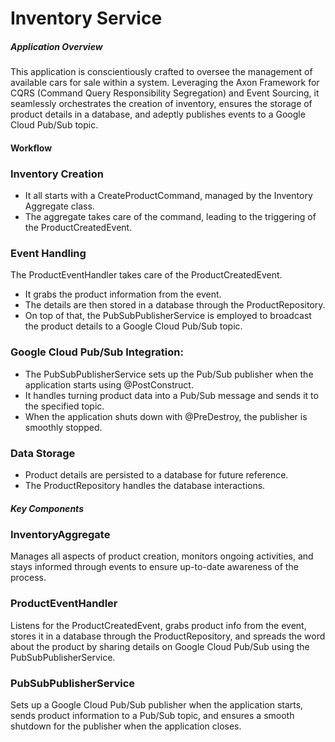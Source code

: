 # Inventory Service

##### Application Overview

This application is conscientiously crafted to oversee the management of available cars for sale within a system. Leveraging the Axon Framework for CQRS (Command Query Responsibility Segregation) and Event Sourcing, it seamlessly orchestrates the creation of inventory, ensures the storage of product details in a database, and adeptly publishes events to a Google Cloud Pub/Sub topic.

#### Workflow

### Inventory Creation

- It all starts with a CreateProductCommand, managed by the Inventory Aggregate class. 
- The aggregate takes care of the command, leading to the triggering of the ProductCreatedEvent.

### Event Handling

The ProductEventHandler takes care of the ProductCreatedEvent.

- It grabs the product information from the event. 
- The details are then stored in a database through the ProductRepository. 
- On top of that, the PubSubPublisherService is employed to broadcast the product details to a Google Cloud Pub/Sub topic.

### Google Cloud Pub/Sub Integration:

- The PubSubPublisherService sets up the Pub/Sub publisher when the application starts using @PostConstruct. 
- It handles turning product data into a Pub/Sub message and sends it to the specified topic. 
- When the application shuts down with @PreDestroy, the publisher is smoothly stopped.

### Data Storage

- Product details are persisted to a database for future reference. 
- The ProductRepository handles the database interactions.

##### Key Components

### InventoryAggregate



Manages all aspects of product creation, monitors ongoing activities, and stays informed through events to ensure up-to-date awareness of the process.

### ProductEventHandler


Listens for the ProductCreatedEvent, grabs product info from the event, stores it in a database through the ProductRepository, and spreads the word about the product by sharing details on Google Cloud Pub/Sub using the PubSubPublisherService.

### PubSubPublisherService

Sets up a Google Cloud Pub/Sub publisher when the application starts, sends product information to a Pub/Sub topic, and ensures a smooth shutdown for the publisher when the application closes.

